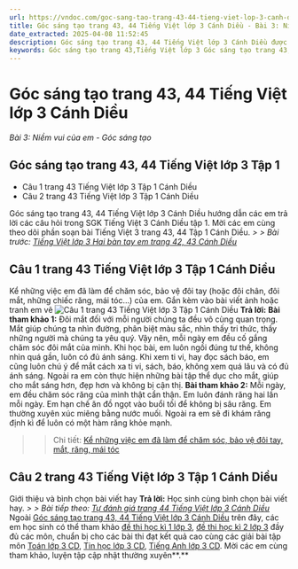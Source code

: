 ```yaml
---
url: https://vndoc.com/goc-sang-tao-trang-43-44-tieng-viet-lop-3-canh-dieu-268364
title: Góc sáng tạo trang 43, 44 Tiếng Việt lớp 3 Cánh Diều - Bài 3: Niềm vui của em - Góc sáng tạo - VnDoc.com
date_extracted: 2025-04-08 11:52:45
description: Góc sáng tạo trang 43, 44 Tiếng Việt lớp 3 Cánh Diều được VnDoc biên soạn bám sát theo nội dung sách giáo khoa Tiếng Việt lớp 3 tập 1 Cánh Diều. Mời các em cùng tham khảo Soạn bài Tiếng Việt lớp 3 Cánh Diều.
keywords: Góc sáng tạo trang 43,Tiếng Việt lớp 3 Góc sáng tạo trang 43,soạn bài Góc sáng tạo trang 43,soạn bài Góc sáng tạo trang 43 cánh diều,Bài 3 Niềm vui của em lớp 3,Bài 3 Niềm vui của em trang 43 cánh diều,bài tập tiếng việt lớp 3,tiếng việt lớp 3,tiếng việt lớp 3 tập 1,bài tập tiếng việt lớp 3 tập 1,tiếng việt 3 tập 1,tiếng việt lớp 3 cánh diều,tiếng việt 3 cánh diều,tiếng việt lớp 3 tập 1 cánh diều,tiếng việt lớp 3 cd,tiếng việt 3 cánh diều tập 1
---
```


# Góc sáng tạo trang 43, 44 Tiếng Việt lớp 3 Cánh Diều
 _Bài 3: Niềm vui của em - Góc sáng tạo_
## Góc sáng tạo trang 43, 44 Tiếng Việt lớp 3 Tập 1
  * Câu 1 trang 43 Tiếng Việt lớp 3 Tập 1 Cánh Diều
  * Câu 2 trang 43 Tiếng Việt lớp 3 Tập 1 Cánh Diều

Góc sáng tạo trang 43, 44 Tiếng Việt lớp 3 Cánh Diều hướng dẫn các em trả lời các câu hỏi trong SGK Tiếng Việt 3 Cánh Diều tập 1. Mời các em cùng theo dõi phần soạn bài Tiếng Việt 3 trang 43, 44 Tập 1 Cánh Diều.
_> > Bài trước: [Tiếng Việt lớp 3 Hai bàn tay em trang 42, 43 Cánh Diều](<https://vndoc.com/tieng-viet-lop-3-hai-ban-tay-em-trang-42-43-canh-dieu-268362>)_
## **Câu 1 trang 43 Tiếng Việt lớp 3 Tập 1 Cánh Diều**
Kể những việc em đã làm để chăm sóc, bảo vệ đôi tay \(hoặc đôi chân, đôi mắt, những chiếc răng, mái tóc...\) của em. Gắn kèm vào bài viết ảnh hoặc tranh em vẽ
![Câu 1 trang 43 Tiếng Việt lớp 3 Tập 1 Cánh Diều](https://i.vdoc.vn/data/image/2022/06/17/goc-sang-tao-trang-43-44-1.png)
**Trả lời:**
**Bài tham khảo 1:**
Đôi mắt đối với mỗi người chúng ta đều vô cùng quan trọng. Mắt giúp chúng ta nhìn đường, phân biệt màu sắc, nhìn thấy tri thức, thấy những người mà chúng ta yêu quý. Vậy nên, mỗi ngày em đều cố gắng chăm sóc đôi mắt của mình. Khi học bài, em luôn ngồi đúng tư thế, không nhìn quá gần, luôn có đủ ánh sáng. Khi xem ti vi, hay đọc  sách báo, em cũng luôn chú ý để mắt cách xa ti vi, sách, báo, không xem quá lâu và có đủ ánh sáng. Ngoài ra em còn thực hiện những bài tập thể dục cho mắt, giúp cho mắt sáng hơn, đẹp hơn và không bị cận thị.
**Bài tham khảo 2:**
Mỗi ngày, em đều chăm sóc răng của mình thật cẩn thận. Em luôn đánh răng hai lần mỗi ngày. Em hạn chế ăn đồ ngọt vào buổi tối để không bị sâu răng. Em thường xuyên xúc miêng bằng nước muối. Ngoài ra em sẽ đi khám răng định kì để luôn có một hàm răng khỏe mạnh.
>> Chi tiết: [Kể những việc em đã làm để chăm sóc, bảo vệ đôi tay, mắt, răng, mái tóc](<https://vndoc.com/ke-nhung-viec-em-da-lam-de-cham-soc-bao-ve-doi-tay-272961>)
## **Câu 2 trang 43 Tiếng Việt lớp 3 Tập 1 Cánh Diều**
Giới thiệu và bình chọn bài viết hay
**Trả lời:**
Học sinh cùng bình chọn bài viết hay.
_> > Bài tiếp theo: [Tự đánh giá trang 44 Tiếng Việt lớp 3 Cánh Diều](<https://vndoc.com/tu-danh-gia-trang-44-tieng-viet-lop-3-canh-dieu-268378>)_
Ngoài [Góc sáng tạo trang 43, 44 Tiếng Việt lớp 3 Cánh Diều](<https://vndoc.com/goc-sang-tao-trang-43-44-tieng-viet-lop-3-canh-dieu-268364>) trên đây, các em học sinh có thể tham khảo [đề thi học kì 1 lớp 3](<https://vndoc.com/de-thi-hoc-ki-1-lop3>), [đề thi học kì 2 lớp 3](<https://vndoc.com/de-thi-hoc-ki-2-lop3>) đầy đủ các môn, chuẩn bị cho các bài thi đạt kết quả cao cùng các giải bài tập môn [Toán lớp 3 CD](<https://vndoc.com/toan-lop-3-cd>), [Tin học lớp 3 CD](<https://vndoc.com/tin-hoc-lop-3-cd>), [Tiếng Anh lớp 3 CD](<https://vndoc.com/tieng-anh-lop-3-cd>). Mời các em cùng tham khảo, luyện tập cập nhật thường xuyên**.**
